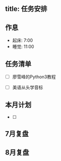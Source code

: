 
title: 任务安排
---

## 作息

 * 起床: 7:00
 * 睡觉: 11:00
 
 

## 任务清单

- [ ] 廖雪峰的Python3教程
- [ ] 美语从头学音标


## 本月计划
- [ ] 


## 7月复盘

## 8月复盘






